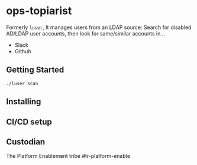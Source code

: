# ops-topiarist

Formerly `luser`, It manages users from an LDAP source: Search for disabled AD/LDAP user accounts, then look for same/similar accounts in...
* Slack
* Github

## Getting Started
`./luser scan`

## Installing 

## CI/CD setup

## Custodian

The Platform Enablement tribe #tr-platform-enable
